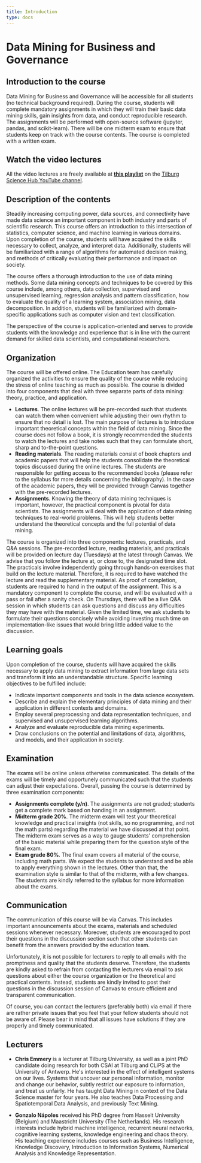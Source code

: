 ```yaml
---
title: Introduction
type: docs
---
```


# Data Mining for Business and Governance

## Introduction to the course
Data Mining for Business and Governance will be accessible for all students (no technical background required). During the course, students will complete mandatory assignments in which they will train their basic data mining skills, gain insights from data, and conduct reproducible research. The assignments will be performed with open-source software (jupyter, pandas, and scikit-learn). There will be one midterm exam to ensure that students keep on track with the course contents. The course is completed with a written exam.

## Watch the video lectures

All the video lectures are freely available at **[this playlist](https://www.youtube.com/playlist?list=PLPzPs2eXJrCBWEf_DpIlJTZCBHtfxsAOj)** on the [Tilburg Science Hub YouTube channel](https://www.youtube.com/channel/UC0zcKJR8PdXxz0_2LKc0kVQ).

## Description of the contents
Steadily increasing computing power, data sources, and connectivity have made data science an important component in both industry and parts of scientific research. This course offers an introduction to this intersection of statistics, computer science, and machine learning in various domains. Upon completion of the course, students will have acquired the skills necessary to collect, analyze, and interpret data. Additionally, students will be familiarized with a range of algorithms for automated decision making, and methods of critically evaluating their performance and impact on society.

The course offers a thorough introduction to the use of data mining methods. Some data mining concepts and techniques to be covered by this course include, among others, data collection, supervised and unsupervised learning, regression analysis and pattern classification, how to evaluate the quality of a learning system, association mining, data decomposition. In addition, students will be familiarized with domain-specific applications such as computer vision and text classification.

The perspective of the course is application-oriented and serves to provide students with the knowledge and experience that is in line with the current demand for skilled data scientists, and computational researchers.

## Organization
The course will be offered online. The Education team has carefully organized the activities to ensure the quality of the course while reducing the stress of online teaching as much as possible. The course is divided into four components that deal with three separate parts of data mining: theory, practice, and application.

- **Lectures**. The online lectures will be pre-recorded such that students can watch them when convenient while adjusting their own rhythm to ensure that no detail is lost. The main purpose of lectures is to introduce important theoretical concepts within the field of data mining. Since the course does not follow a book, it is strongly recommended the students to watch the lectures and take notes such that they can formulate short, sharp and to-the-point questions.
- **Reading materials**. The reading materials consist of book chapters and academic papers that will help the students consolidate the theoretical topics discussed during the online lectures. The students are responsible for getting access to the recommended books (please refer to the syllabus for more details concerning the bibliography). In the case of the academic papers, they will be provided through Canvas together with the pre-recorded lectures.
- **Assignments**. Knowing the theory of data mining techniques is important, however, the practical component is pivotal for data scientists. The assignments will deal with the application of data mining techniques to real-world problems. This will help students better understand the theoretical concepts and the full potential of data mining.

The course is organized into three components: lectures, practicals, and Q&A sessions. The pre-recorded lecture, reading materials, and practicals will be provided on lecture day (Tuesdays) at the latest through Canvas. We advise that you follow the lecture at, or close to, the designated time slot. The practicals involve independently going through hands-on exercises that build on the lecture material. Therefore, it is required to have watched the lecture and read the supplementary material. As proof of completion, students are required to hand in the output of the assignment. This is a mandatory component to complete the course, and will be evaluated with a pass or fail after a sanity check. On Thursdays, there will be a live Q&A session in which students can ask questions and discuss any difficulties they may have with the material. Given the limited time, we ask students to formulate their questions concisely while avoiding investing much time on implementation-like issues that would bring little added value to the discussion.  

## Learning goals
Upon completion of the course, students will have acquired the skills necessary to apply data mining to extract information from large data sets and transform it into an understandable structure. Specific learning objectives to be fulfilled include:

- Indicate important components and tools in the data science ecosystem.
- Describe and explain the elementary principles of data mining and their application in different contexts and domains.
- Employ several preprocessing and data representation techniques, and supervised and unsupervised learning algorithms.
- Analyze and evaluate reproducible data mining experiments.
- Draw conclusions on the potential and limitations of data, algorithms, and models, and their application in society.

## Examination
The exams will be online unless otherwise communicated. The details of the exams will be timely and opportunely communicated such that the students can adjust their expectations. Overall, passing the course is determined by three examination components:

- **Assignments complete (y/n)**. The assignments are not graded; students get a complete mark based on handing in an assignment.
- **Midterm grade 20%**. The midterm exam will test your theoretical knowledge and practical insights (not skills, so no programming, and not the math parts) regarding the material we have discussed at that point. The midterm exam serves as a way to gauge students' comprehension of the basic material while preparing them for the question style of the final exam.
- **Exam grade 80%**. The final exam covers all material of the course, including math parts. We expect the students to understand and be able to apply everything shown in the lectures. Other than that, the examination style is similar to that of the midterm, with a few changes. The students are kindly referred to the syllabus for more information about the exams.

## Communication
The communication of this course will be via Canvas. This includes important announcements about the exams, materials and scheduled sessions whenever necessary. Moreover, students are encouraged to post their questions in the discussion section such that other students can benefit from the answers provided by the education team.

Unfortunately, it is not possible for lecturers to reply to all emails with the promptness and quality that the students deserve. Therefore, the students are kindly asked to refrain from contacting the lecturers via email to ask questions about either the course organization or the theoretical and practical contents. Instead, students are kindly invited to post their questions in the discussion session of Canvas to ensure efficient and transparent communication.

Of course, you can contact the lecturers (preferably both) via email if there are rather private issues that you feel that your fellow students should not be aware of. Please bear in mind that all issues have solutions if they are properly and timely communicated.

## Lecturers
- **Chris Emmery** is a lecturer at Tilburg University, as well as a joint PhD candidate doing research for both CSAI at Tilburg and CLiPS at the University of Antwerp. He's interested in the effect of intelligent systems on our lives. Systems that uncover our personal information, monitor and change our behavior, subtly restrict our exposure to information, and treat us unfairly. He has taught Data Mining in context of the Data Science master for four years. He also teaches Data Processing and Spatiotemporal Data Analysis, and previously Text Mining.

- **Gonzalo Nápoles** received his PhD degree from Hasselt University (Belgium) and Maastricht University (The Netherlands). His research interests include hybrid machine intelligence, recurrent neural networks, cognitive learning systems, knowledge engineering and chaos theory. His teaching experience includes courses such as Business Intelligence, Knowledge Discovery, Introduction to Information Systems, Numerical Analysis and Knowledge Representation.
